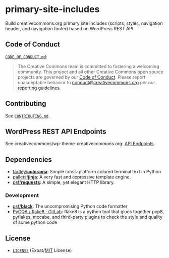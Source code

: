 # primary-site-includes

Build creativecommons.org primary site includes (scripts, styles, navigation
header, and navigation footer) based on WordPress REST API


## Code of Conduct

[`CODE_OF_CONDUCT.md`](CODE_OF_CONDUCT.md):
> The Creative Commons team is committed to fostering a welcoming community.
> This project and all other Creative Commons open source projects are governed
> by our [Code of Conduct][code_of_conduct]. Please report unacceptable
> behavior to [conduct@creativecommons.org](mailto:conduct@creativecommons.org)
> per our [reporting guidelines][reporting_guide].

[code_of_conduct]: https://opensource.creativecommons.org/community/code-of-conduct/
[reporting_guide]: https://opensource.creativecommons.org/community/code-of-conduct/enforcement/


## Contributing

See [`CONTRIBUTING.md`](CONTRIBUTING.md).


## WordPress REST API Endpoints

See creativecommons/wp-theme-creativecommons.org: [API Endpoints][themereadme].

[themereadme]: https://github.com/creativecommons/wp-theme-creativecommons.org#api-endpoints


## Dependencies

- [tartley/**colorama**](https://github.com/tartley/colorama): Simple
  cross-platform colored terminal text in Python
- [pallets/**jinja**](https://github.com/pallets/jinja/): A very fast and
  expressive template engine.
- [psf/**requests**](https://github.com/psf/requests): A simple, yet elegant
  HTTP library.


### Development

- [psf/**black**](https://github.com/psf/black): The uncompromising Python code
  formatter
- [PyCQA / flake8 · GitLab](https://gitlab.com/pycqa/flake8): flake8 is a
  python tool that glues together pep8, pyflakes, mccabe, and third-party
  plugins to check the style and quality of some python code


## License

- [`LICENSE`](LICENSE) (Expat/[MIT][mit] License)

[mit]: http://www.opensource.org/licenses/MIT "The MIT License | Open Source Initiative"
